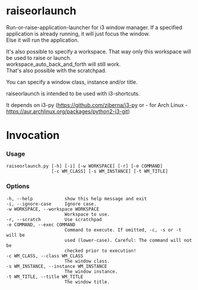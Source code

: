 # raiseorlaunch

Run-or-raise-application-launcher for i3 window manager.
If a specified application is already running, it will just focus the window.  
Else it will run the application.

It's also possible to specify a workspace. That way only this workspace will
be used to raise or launch.  
workspace_auto_back_and_forth will still work.  
That's also possible with the scratchpad.

You can specify a window class, instance and/or title.

raiseorlaunch is intended to be used with i3-shortcuts.

It depends on i3-py (https://github.com/ziberna/i3-py or - for Arch Linux -
https://aur.archlinux.org/packages/python2-i3-git)


Invocation
==========

### Usage

```
raiseorlaunch.py [-h] [-i] [-w WORKSPACE] [-r] [-e COMMAND]
                 [-c WM_CLASS] [-s WM_INSTANCE] [-t WM_TITLE]

```
### Options


```
-h, --help            show this help message and exit
-i, --ignore-case     Ignore case.
-w WORKSPACE, --workspace WORKSPACE
                      Workspace to use.
-r, --scratch         Use scratchpad
-e COMMAND, --exec COMMAND
                      Command to execute. If omitted, -c, -s or -t will be
                      used (lower-case). Careful: The command will not be
                      checked prior to execution!
-c WM_CLASS, --class WM_CLASS
                      The window class.
-s WM_INSTANCE, --instance WM_INSTANCE
                      The window instance.
-t WM_TITLE, --title WM_TITLE
                      The window title.
```
